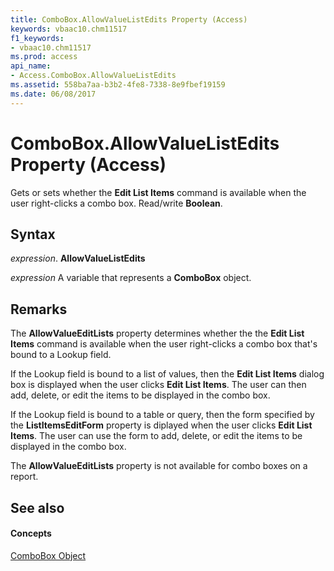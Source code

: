 ```yaml
---
title: ComboBox.AllowValueListEdits Property (Access)
keywords: vbaac10.chm11517
f1_keywords:
- vbaac10.chm11517
ms.prod: access
api_name:
- Access.ComboBox.AllowValueListEdits
ms.assetid: 558ba7aa-b3b2-4fe8-7338-8e9fbef19159
ms.date: 06/08/2017
---
```



# ComboBox.AllowValueListEdits Property (Access)

Gets or sets whether the **Edit List Items** command is available when the user right-clicks a combo box. Read/write **Boolean**.


## Syntax

 _expression_. **AllowValueListEdits**

 _expression_ A variable that represents a **ComboBox** object.


## Remarks

The **AllowValueEditLists** property determines whether the the **Edit List Items** command is available when the user right-clicks a combo box that's bound to a Lookup field.

If the Lookup field is bound to a list of values, then the **Edit List Items** dialog box is displayed when the user clicks **Edit List Items**. The user can then add, delete, or edit the items to be displayed in the combo box.

If the Lookup field is bound to a table or query, then the form specified by the **ListItemsEditForm** property is diplayed when the user clicks **Edit List Items**. The user can use the form to add, delete, or edit the items to be displayed in the combo box.

The **AllowValueEditLists** property is not available for combo boxes on a report.


## See also


#### Concepts


[ComboBox Object](combobox-object-access.md)

